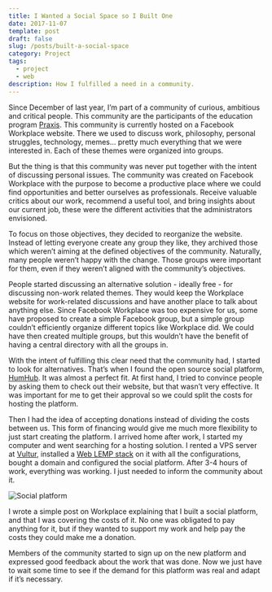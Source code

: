 ```yaml
---
title: I Wanted a Social Space so I Built One
date: 2017-11-07
template: post
draft: false
slug: /posts/built-a-social-space
category: Project
tags:
  - project
  - web
description: How I fulfilled a need in a community.
---
```


Since December of last year, I’m part of a community of curious, ambitious and critical people. This community are the participants of the education program [Praxis](https://discoverpraxis.com). This community is currently hosted on a Facebook Workplace website. There we used to discuss work, philosophy, personal struggles, technology, memes… pretty much everything that we were interested in. Each of these themes were organized into groups.

But the thing is that this community was never put together with the intent of discussing personal issues. The community was created on Facebook Workplace with the purpose to become a productive place where we could find opportunities and better ourselves as professionals. Receive valuable critics about our work, recommend a useful tool, and bring insights about our current job, these were the different activities that the administrators envisioned.

To focus on those objectives, they decided to reorganize the website. Instead of letting everyone create any group they like, they archived those which weren’t aiming at the defined objectives of the community. Naturally, many people weren’t happy with the change. Those groups were important for them, even if they weren’t aligned with the community’s objectives.

People started discussing an alternative solution - ideally free - for discussing non-work related themes. They would keep the Workplace website for work-related discussions and have another place to talk about anything else. Since Facebook Workplace was too expensive for us, some have proposed to create a simple Facebook group, but a simple group couldn’t efficiently organize different topics like Workplace did. We could have then created multiple groups, but this wouldn’t have the benefit of having a central directory with all the groups in.

With the intent of fulfilling this clear need that the community had, I started to look for alternatives. That’s when I found the open source social platform, [HumHub](https://www.humhub.org/en). It was almost a perfect fit. At first hand, I tried to convince people by asking them to check out their website, but that wasn’t very effective. It was important for me to get their approval so we could split the costs for hosting the platform.

Then I had the idea of accepting donations instead of dividing the costs between us. This form of financing would give me much more flexibility to just start creating the platform. I arrived home after work, I started my computer and went searching for a hosting solution. I rented a VPS server at [Vultur](https://www.vultr.com), installed a [Web LEMP stack](https://lemp.io/) on it with all the configurations, bought a domain and configured the social platform. After 3-4 hours of work, everything was working. I just needed to inform the community about it.

![Social platform](/media/social-platform-screenshot.png)

I wrote a simple post on Workplace explaining that I built a social platform, and that I was covering the costs of it. No one was obligated to pay anything for it, but if they wanted to support my work and help pay the costs they could make me a donation.

Members of the community started to sign up on the new platform and expressed good feedback about the work that was done. Now we just have to wait some time to see if the demand for this platform was real and adapt if it’s necessary.
